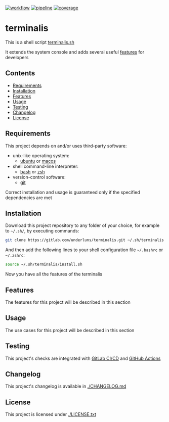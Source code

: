 [![workflow](https://github.com/underluns/terminalis/actions/workflows/ci.yml/badge.svg)](https://github.com/underluns/terminalis/actions)
[![pipeline](https://gitlab.com/underluns/terminalis/badges/master/pipeline.svg)](https://gitlab.com/underluns/terminalis/-/pipelines)
[![coverage](https://gitlab.com/underluns/terminalis/badges/master/coverage.svg)](https://gitlab.com/underluns/terminalis/-/commits)

# terminalis

This is a shell script [terminalis.sh](./lib/terminalis.sh)

It extends the system console and adds several useful [features](#features) for developers

## Contents

* [Requirements](#requirements)
* [Installation](#installation)
* [Features](#features)
* [Usage](#usage)
* [Testing](#testing)
* [Changelog](#changelog)
* [License](#license)

## Requirements

This project depends on and/or uses third-party software:
* unix-like operating system:
    * [ubuntu](https://ubuntu.com) or [macos](https://www.apple.com/macos)
* shell command-line interpreter:
    * [bash](https://www.gnu.org/software/bash) or [zsh](https://www.zsh.org)
* version-control software:
    * [git](https://git-scm.com)

Correct installation and usage is guaranteed only if the specified dependencies are met

## Installation

Download this project repository to any folder of your choice, for example to `~/.sh/`, by executing commands:
```sh
git clone https://gitlab.com/underluns/terminalis.git ~/.sh/terminalis
```

And then add the following lines to your shell configuration file `~/.bashrc` or `~/.zshrc`:
```sh
source ~/.sh/terminalis/install.sh
```
Now you have all the features of the terminalis

## Features

The features for this project will be described in this section

## Usage

The use cases for this project will be described in this section

## Testing

This project's checks are integrated with [GitLab СI/CD](https://gitlab.com/underluns/terminalis/-/pipelines) and [GitHub Actions](https://github.com/underluns/terminalis/actions)

## Changelog

This project's changelog is available in [./CHANGELOG.md](./CHANGELOG.md)

## License

This project is licensed under [./LICENSE.txt](./LICENSE.txt)
